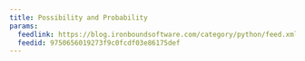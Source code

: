 ```yaml
---
title: Possibility and Probability
params:
  feedlink: https://blog.ironboundsoftware.com/category/python/feed.xml
  feedid: 9750656019273f9c0fcdf03e86175def
---
```

